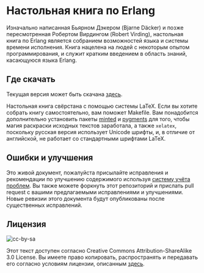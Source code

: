 # Настольная книга по Erlang

Изначально написанная Бьярном Дэкером (Bjarne Däcker) и позже пересмотренная 
Робертом Вирдингом (Robert Virding), настольная книга по Erlang является 
собранием возможностей языка и системы времени исполнения. Книга нацелена на людей
с некоторым опытом программирования, и служит кратким введением в область знаний,
касающуюся языка Erlang.


## Где скачать
Текущая версия может быть скачана [здесь][release].

Настольная книга свёрстана с помощью системы LaTeX. Если вы хотите собрать книгу
самостоятельно, вам поможет Makefile. Вам понадобится дополнительно установить 
пакеты [minted] и [pygments] для того, чтобы магия раскраски исходных текстов 
заработала, а также `xelatex`, поскольку русская версия использует Unicode шрифты,
и, в отличие от английской, не работает со стандартными шрифтами LaTeX.


## Ошибки и улучшения

Это живой документ, пожалуйста присылайте исправления и рекомендации по улучшению
содержимого используя [систему учёта проблем][issue tracker]. Вы также можете 
форкнуть этот репозиторий и прислать pull request с вашими предлагаемыми исправлениями 
и улучшениями. Новые ревизии этого документа будут опубликованы после существенных
исправлений.


## Лицензия

![cc-by-sa](http://i.creativecommons.org/l/by-sa/3.0/88x31.png)

Этот текст доступен согласно Creative Commons Attribution-ShareAlike 3.0 License. 
Вы имеете право копировать, распространять и передавать его согласно условиям 
лицензии, описанным [здесь][cc-license].



[release]: https://github.com/esl/erlang-handbook/raw/master/output/ErlangHandbook-RU.pdf
[pygments]: http://pygments.org/
[minted]: https://github.com/gpoore/minted
[issue tracker]: https://github.com/esl/erlang-handbook/issues
[cc-license]: http://creativecommons.org/licenses/by-sa/3.0
